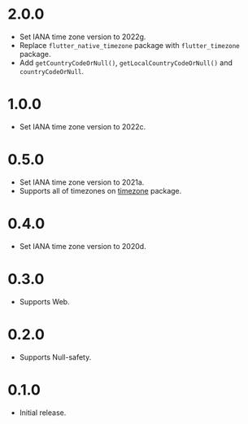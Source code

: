 # 2.0.0

* Set IANA time zone version to 2022g.
* Replace `flutter_native_timezone` package with `flutter_timezone` package.
* Add `getCountryCodeOrNull()`, `getLocalCountryCodeOrNull()` and `countryCodeOrNull`.

# 1.0.0

* Set IANA time zone version to 2022c.

# 0.5.0

* Set IANA time zone version to 2021a.
* Supports all of timezones on [timezone](https://pub.dev/packages/timezone) package.

# 0.4.0

* Set IANA time zone version to 2020d.

# 0.3.0

* Supports Web.

# 0.2.0

* Supports Null-safety.

# 0.1.0

* Initial release.
